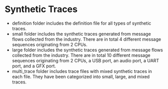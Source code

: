 # Synthetic Traces

* definition folder includes the definition file for all types of synthetic traces.
* small folder includes the synthetic traces generated from message flows collected from the industry. There are in total 4 different message sequences originating from 2 CPUs.
* large folder includes the synthetic traces generated from message flows collected from the industry. There are in total 10 different message sequences originating from 2 CPUs, a USB port, an audio port, a UART port, and a GFX port.
* multi_trace folder includes trace files with mixed synthetic traces in each file. They have been categorized into small, large, and mixed traces. 